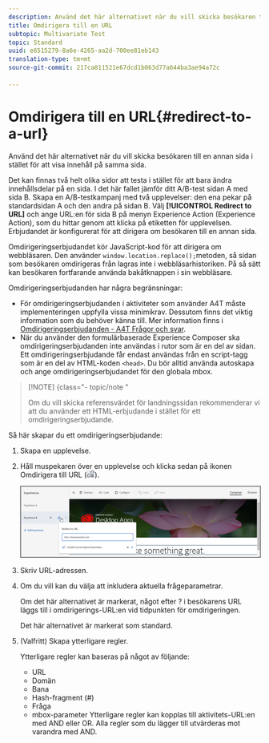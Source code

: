 ```yaml
---
description: Använd det här alternativet när du vill skicka besökaren till en annan sida i stället för att visa innehåll på samma sida.
title: Omdirigera till en URL
subtopic: Multivariate Test
topic: Standard
uuid: e6515279-8a6e-4265-aa2d-700ee81eb143
translation-type: tm+mt
source-git-commit: 217ca811521e67dcd1b063d77a644ba3ae94a72c

---
```



# Omdirigera till en URL{#redirect-to-a-url}

Använd det här alternativet när du vill skicka besökaren till en annan sida i stället för att visa innehåll på samma sida.

Det kan finnas två helt olika sidor att testa i stället för att bara ändra innehållsdelar på en sida. I det här fallet jämför ditt A/B-test sidan A med sida B. Skapa en A/B-testkampanj med två upplevelser: den ena pekar på standardsidan A och den andra på sidan B. Välj **[!UICONTROL Redirect to URL]** och ange URL:en för sida B på menyn Experience Action (Experience Action), som du hittar genom att klicka på etiketten för upplevelsen. Erbjudandet är konfigurerat för att dirigera om besökaren till en annan sida.

Omdirigeringserbjudandet kör JavaScript-kod för att dirigera om webbläsaren. Den använder `window.location.replace();`metoden, så sidan som besökaren omdirigeras från lagras inte i webbläsarhistoriken. På så sätt kan besökaren fortfarande använda bakåtknappen i sin webbläsare.

Omdirigeringserbjudanden har några begränsningar:

* För omdirigeringserbjudanden i aktiviteter som använder A4T måste implementeringen uppfylla vissa minimikrav. Dessutom finns det viktig information som du behöver känna till. Mer information finns i [Omdirigeringserbjudanden - A4T Frågor och svar](../../c-integrating-target-with-mac/a4t/r-a4t-faq/a4t-faq-redirect-offers.md#concept_21BF213F10E1414A9DCD4A98AF207905).
* När du använder den formulärbaserade Experience Composer ska omdirigeringserbjudanden inte användas i rutor som är en del av sidan. Ett omdirigeringserbjudande får endast användas från en script-tagg som är en del av HTML-koden `<head>`. Du bör alltid använda autoskapa och ange omdirigeringserbjudandet för den globala mbox.

>[!NOTE] {class=&quot;- topic/note &quot;
>
>Om du vill skicka referensvärdet för landningssidan rekommenderar vi att du använder ett HTML-erbjudande i stället för ett omdirigeringserbjudande.

Så här skapar du ett omdirigeringserbjudande:

1. Skapa en upplevelse.
1. Håll muspekaren över en upplevelse och klicka sedan på ikonen Omdirigera till URL (![](assets/icon_redirect_url.png)).

   ![](assets/exp_actions.png)

1. Skriv URL-adressen.
1. Om du vill kan du välja att inkludera aktuella frågeparametrar.

   Om det här alternativet är markerat, något efter ? i besökarens URL läggs till i omdirigerings-URL:en vid tidpunkten för omdirigeringen.

   Det här alternativet är markerat som standard.
1. (Valfritt) Skapa ytterligare regler.

   Ytterligare regler kan baseras på något av följande:

   * URL
   * Domän
   * Bana
   * Hash-fragment (#)
   * Fråga
   * mbox-parameter
   Ytterligare regler kan kopplas till aktivitets-URL:en med AND eller OR. Alla regler som du lägger till utvärderas mot varandra med AND.
